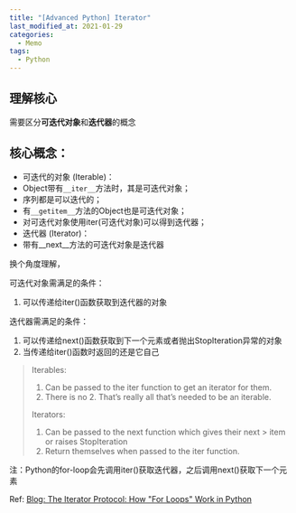 ```yaml
---
title: "[Advanced Python] Iterator"
last_modified_at: 2021-01-29
categories:
  - Memo
tags:
  - Python
---
```


## 理解核心

需要区分**可迭代对象**和**迭代器**的概念

## 核心概念：

- 可迭代的对象 (Iterable)：
- Object带有`__iter__`方法时，其是可迭代对象；
- 序列都是可以迭代的；
- 有`__getitem__`方法的Object也是可迭代对象；
- 对可迭代对象使用iter(可迭代对象)可以得到迭代器；
- 迭代器 (Iterator)：
- 带有__next__方法的可迭代对象是迭代器

换个角度理解，

可迭代对象需满足的条件：
1. 可以传递给iter()函数获取到迭代器的对象

迭代器需满足的条件：

1. 可以传递给next()函数获取到下一个元素或者抛出StopIteration异常的对象
2. 当传递给iter()函数时返回的还是它自己

> Iterables:
> 1. Can be passed to the iter function to get an iterator for them.
> 2. There is no 2. That’s really all that’s needed to be an iterable.
>
> Iterators:
> 1. Can be passed to the next function which gives their next > item or raises StopIteration
> 2. Return themselves when passed to the iter function.

注：Python的for-loop会先调用iter()获取迭代器，之后调用next()获取下一个元素

Ref: [Blog: The Iterator Protocol: How "For Loops" Work in Python](https://treyhunner.com/2016/12/python-iterator-protocol-how-for-loops-work/)
